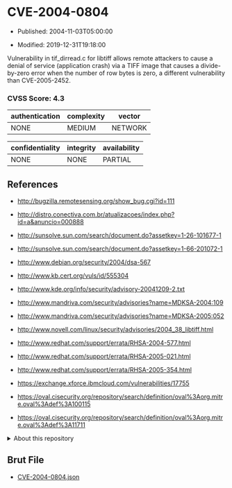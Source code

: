 # CVE-2004-0804

- Published: 2004-11-03T05:00:00

- Modified: 2019-12-31T19:18:00

Vulnerability in tif_dirread.c for libtiff allows remote attackers to cause a denial of service (application crash) via a TIFF image that causes a divide-by-zero error when the number of row bytes is zero, a different vulnerability than CVE-2005-2452.

### CVSS Score: **4.3**

| authentication | complexity | vector |
| --- | --- | --- |
| NONE | MEDIUM | NETWORK |

| confidentiality | integrity | availability |
| --- | --- | --- |
| NONE | NONE | PARTIAL |

## References

* http://bugzilla.remotesensing.org/show_bug.cgi?id=111

* http://distro.conectiva.com.br/atualizacoes/index.php?id=a&anuncio=000888

* http://sunsolve.sun.com/search/document.do?assetkey=1-26-101677-1

* http://sunsolve.sun.com/search/document.do?assetkey=1-66-201072-1

* http://www.debian.org/security/2004/dsa-567

* http://www.kb.cert.org/vuls/id/555304

* http://www.kde.org/info/security/advisory-20041209-2.txt

* http://www.mandriva.com/security/advisories?name=MDKSA-2004:109

* http://www.mandriva.com/security/advisories?name=MDKSA-2005:052

* http://www.novell.com/linux/security/advisories/2004_38_libtiff.html

* http://www.redhat.com/support/errata/RHSA-2004-577.html

* http://www.redhat.com/support/errata/RHSA-2005-021.html

* http://www.redhat.com/support/errata/RHSA-2005-354.html

* https://exchange.xforce.ibmcloud.com/vulnerabilities/17755

* https://oval.cisecurity.org/repository/search/definition/oval%3Aorg.mitre.oval%3Adef%3A100115

* https://oval.cisecurity.org/repository/search/definition/oval%3Aorg.mitre.oval%3Adef%3A11711

<details>
<summary>About this repository</summary> 

  This repository is part of the project [Live Hack CVE](https://github.com/Live-Hack-CVE). Main website can be found [www.live-hack.org](https://www.live-hack.org) 
  
  Made by [Sn0wAlice](https://github.com/Sn0wAlice) for the people that care about security and need to have a feed of the latest CVEs. Hope you enjoy it, don't forget to star the repo and follow me on [Twitter](https://twitter.com/Sn0wAlice) and [Github](https://github.com/Sn0wAlice). And that is my [personnal website](https://www.alice-snow.me/)

  - [Home Page](https://github.com/Live-Hack-CVE)
  - [Framework](https://github.com/Live-Hack-CVE/cve-framework)
  - [CVE database](https://github.com/Live-Hack-CVE/full_database)
  - [Changelog](https://github.com/Live-Hack-CVE/Changelog)
</details>

## Brut File

* [CVE-2004-0804.json](https://raw.githubusercontent.com/Live-Hack-CVE/full_database/main/cves/2004/CVE-2004-0804.json)

